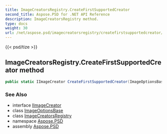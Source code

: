 ```yaml
---
title: ImageCreatorsRegistry.CreateFirstSupportedCreator
second_title: Aspose.PSD for .NET API Reference
description: ImageCreatorsRegistry method. 
type: docs
weight: 30
url: /net/aspose.psd/imagecreatorsregistry/createfirstsupportedcreator/
---
```

{{< psd/tize >}}
## ImageCreatorsRegistry.CreateFirstSupportedCreator method

```csharp
public static IImageCreator CreateFirstSupportedCreator(ImageOptionsBase imageOptions)
```

### See Also

* interface [IImageCreator](../../iimagecreator/)
* class [ImageOptionsBase](../../imageoptionsbase/)
* class [ImageCreatorsRegistry](../)
* namespace [Aspose.PSD](../../imagecreatorsregistry/)
* assembly [Aspose.PSD](../../../)


